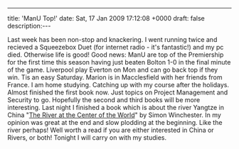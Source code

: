 ---
title: 'ManU Top!'
date: Sat, 17 Jan 2009 17:12:08 +0000
draft: false
description:---

Last week has been non-stop and knackering. I went running twice and recieved a Squeezebox Duet (for internet radio - it's fantastic!) and my pc died. Otherwise life is good! Good news: ManU are top of the Premiership for the first time this season having just beaten Bolton 1-0 in the final minute of the game. Liverpool play Everton on Mon and can go back top if they win. Tis an easy Saturday. Marion is in Macclesfield with her friends from France. I am home studying. Catching up with my course after the holidays. Almost finished the first book now. Just topics on Project Management and Security to go. Hopefully the second and third books will be more interesting. Last night I finished a book which is about the river Yangtze in China "[The River at the Center of the World](http://www.amazon.co.uk/River-Centre-World-Journey-Yangtze/dp/0140249125 "the river at the centre of the world [book]")" by Simon Winchester. In my opinion was great at the end and slow plodding at the beginning. Like the river perhaps! Well worth a read if you are either interested in China or Rivers, or both! Tonight I will carry on with my studies.